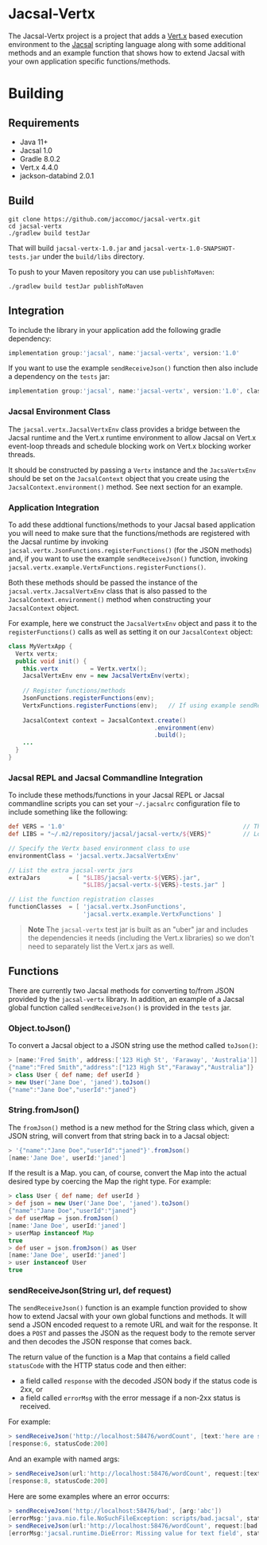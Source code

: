 # Jacsal-Vertx

The Jacsal-Vertx project is a project that adds a [Vert.x](https://vertx.io/) based execution environment
to the [Jacsal](https://github.com/jaccomoc/jacsal) scripting language along with some additional methods
and an example function that shows how to extend Jacsal with your own application specific functions/methods.

# Building

## Requirements

* Java 11+
* Jacsal 1.0
* Gradle 8.0.2
* Vert.x 4.4.0
* jackson-databind 2.0.1

## Build

```shell
git clone https://github.com/jaccomoc/jacsal-vertx.git
cd jacsal-vertx
./gradlew build testJar
```

That will build `jacsal-vertx-1.0.jar` and `jacsal-vertx-1.0-SNAPSHOT-tests.jar` under the `build/libs` directory.

To push to your Maven repository you can use `publishToMaven`:
```shell
./gradlew build testJar publishToMaven
```

## Integration

To include the library in your application add the following gradle dependency:
```groovy
implementation group:'jacsal', name:'jacsal-vertx', version:'1.0'
```

If you want to use the example `sendReceiveJson()` function then also include a dependency on the `tests` jar:
```groovy
implementation group:'jacsal', name:'jacsal-vertx', version:'1.0', classifier:'tests'
```

### Jacsal Environment Class

The `jacsal.vertx.JacsalVertxEnv` class provides a bridge between the Jacsal runtime and the Vert.x runtime
environment to allow Jacsal on Vert.x event-loop threads and schedule blocking work on Vert.x blocking worker
threads.

It should be constructed by passing a `Vertx` instance and the `JacsaVertxEnv` should be set on the `JacsalContext`
object that you create using the `JacsalContext.environment()` method.
See next section for an example.

### Application Integration

To add these addtional functions/methods to your Jacsal based application you will need to make sure that the
functions/methods are registered with the Jacsal runtime by invoking `jacsal.vertx.JsonFunctions.registerFunctions()`
(for the JSON methods) and, if you want to use the example `sendReceiveJson()` function, invoking
`jacsal.vertx.example.VertxFunctions.registerFunctions()`.

Both these methods should be passed the instance of the `jacsal.vertx.JacsalVertxEnv` class that is also passed to
the `JacsalContext.environment()` method when constructing your `JacsalContext` object.

For example, here we construct the `JacsalVertxEnv` object and pass it to the `registerFunctions()` calls as well
as setting it on our `JacsalContext` object:
```java
class MyVertxApp {
  Vertx vertx;
  public void init() {
    this.vertx         = Vertx.vertx();
    JacsalVertxEnv env = new JacsalVertxEnv(vertx);
    
    // Register functions/methods
    JsonFunctions.registerFunctions(env);
    VertxFunctions.registerFunctions(env);   // If using example sendReceiveJson() method
    
    JacsalContext context = JacsalContext.create()
                                         .environment(env)
                                         .build();
    ...
  }
}
```

### Jacsal REPL and Jacsal Commandline Integration

To include these methods/functions in your Jacsal REPL or Jacsal commandline scripts you can set your `~/.jacsalrc`
configuration file to include something like the following:

```groovy
def VERS = '1.0'                                                  // The jacsal-vertx version to use
def LIBS = "~/.m2/repository/jacsal/jacsal-vertx/${VERS}"         // Location of the jars

// Specify the Vertx based environment class to use
environmentClass = 'jacsal.vertx.JacsalVertxEnv'

// List the extra jacsal-vertx jars
extraJars        = [ "$LIBS/jacsal-vertx-${VERS}.jar",
                     "$LIBS/jacsal-vertx-${VERS}-tests.jar" ]

// List the function registration classes
functionClasses  = [ 'jacsal.vertx.JsonFunctions',
                     'jacsal.vertx.example.VertxFunctions' ]
```

> **Note**
> The `jacsal-vertx` test jar is built as an "uber" jar and includes the dependencies it needs (including the
> Vert.x libraries) so we don't need to separately list the Vert.x jars as well.

## Functions

There are currently two Jacsal methods for converting to/from JSON provided by the `jacsal-vertx` library.
In addition, an example of a Jacsal global function called `sendReceiveJson()` is provided in the `tests` jar.

### Object.toJson()

To convert a Jacsal object to a JSON string use the method called `toJson()`:
```groovy
> [name:'Fred Smith', address:['123 High St', 'Faraway', 'Australia']].toJson()
{"name":"Fred Smith","address":["123 High St","Faraway","Australia"]}
> class User { def name; def userId }
> new User('Jane Doe', 'janed').toJson()
{"name":"Jane Doe","userId":"janed"}
```

### String.fromJson()

The `fromJson()` method is a new method for the String class which, given a JSON string, will convert from that
string back in to a Jacsal object:
```groovy
> '{"name":"Jane Doe","userId":"janed"}'.fromJson()
[name:'Jane Doe', userId:'janed']
```

If the result is a Map. you can, of course, convert the Map into the actual desired type by coercing the Map
the right type.
For example:
```groovy
> class User { def name; def userId }
> def json = new User('Jane Doe', 'janed').toJson()
{"name":"Jane Doe","userId":"janed"}
> def userMap = json.fromJson()
[name:'Jane Doe', userId:'janed']
> userMap instanceof Map
true
> def user = json.fromJson() as User
[name:'Jane Doe', userId:'janed']
> user instanceof User
true
```

### sendReceiveJson(String url, def request)

The `sendReceiveJson()` function is an example function provided to show how to extend Jacsal with your own
global functions and methods.
It will send a JSON encoded request to a remote URL and wait for the response.
It does a `POST` and passes the JSON as the request body to the remote server and then decodes the JSON response
that comes back.

The return value of the function is a Map that contains a field called `statusCode` with the HTTP status code
and then either:
* a field called `response` with the decoded JSON body if the status code is 2xx, or
* a field called `errorMsg` with the error message if a non-2xx status is received.

For example:
```groovy
> sendReceiveJson('http://localhost:58476/wordCount', [text:'here are some words to count'])
[response:6, statusCode:200]
```

And an example with named args:
```groovy
> sendReceiveJson(url:'http://localhost:58476/wordCount', request:[text:'here are some more words to be counted'])
[response:8, statusCode:200]
```

Here are some examples where an error occurrs:
```groovy
> sendReceiveJson('http://localhost:58476/bad', [arg:'abc'])
[errorMsg:'java.nio.file.NoSuchFileException: scripts/bad.jacsal', statusCode:404]
> sendReceiveJson(url:'http://localhost:58476/wordCount', request:[bad:'here are some more words to be counted'])
[errorMsg:'jacsal.runtime.DieError: Missing value for text field', statusCode:400]
```

